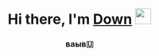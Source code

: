 <h1 align="center">Hi there, I'm <a href="https://daniilshat.ru/" target="_blank">Down</a> 
<img src="https://github.com/blackcater/blackcater/raw/main/images/Hi.gif" height="32"/></h1>
<h3 align="center">ваыв🇺</h3>
